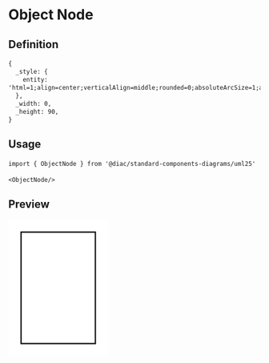# Object Node

## Definition

```
{
  _style: { 
    entity: 'html=1;align=center;verticalAlign=middle;rounded=0;absoluteArcSize=1;arcSize=10;dashed=0;whiteSpace=wrap;',
  },
  _width: 0,
  _height: 90,
}
```

## Usage

```
import { ObjectNode } from '@diac/standard-components-diagrams/uml25'

<ObjectNode/>
```

## Preview

<img src="./object-node.png" width="200"/>
